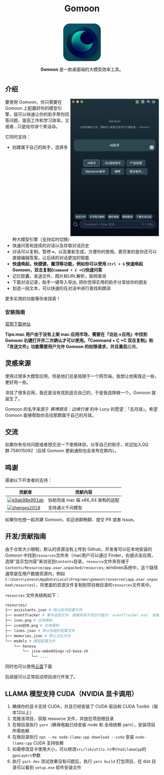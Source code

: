 <h1 align="center">Gomoon</h1>
<div align="center">
<img order-radius="100px" height="150px" src="https://github.com/wizardAEI/blog-images/blob/main/gomoon-icon.png" alt=""/>
<div><b>Gomoon</b> 是一款桌面端的大模型效率工具。</div>
</div>

<h1 align="center"> </h1>

## 介绍

<img order-radius="100px" align="right"  height="450px" src="https://github.com/wizardAEI/blog-images/blob/main/gomoon-jietu3.jpg" alt=""/>

要使用 Gomoon，你只需要在 Gomoon 上配置好你的模型引擎，就可以快速让你的助手帮你回答问题，提高工作和学习效率。又或者...只是给你讲个笑话😋。

它同时支持：

- 创建属于自己的助手，选择多种大模型引擎（支持实时切换）
- 快速问答和连续的对话以及存取对话历史
- 对话可以复制，暂停 ⏸，以及重新生成，方便你的使用。更厉害的是你还可以直接编辑答案，让后续的对话更加的智能
- **快速唤起，快捷键，置顶等功能，例如你可以使用 `Ctrl + G` 快速唤起 Gomoon，双击复制(`Command + C +C`)快速问答**
- 记忆胶囊，发送文件，图片和URL解析，联网查询
- 下载对话记录，助手一键导入导出, 把你觉得实用的助手分享给你的朋友
- 划选一段文本，可以快速的在对话中进行查找和朗读

更多实用的功能等你来探索！

### 安装指南

[官网下载地址](https://gomoon.top)

**Tips:**mac 用户由于没有上架 mac 应用市场，需要在『**访达**→应用』中找到 Gomoon 右键打开并二次确认才可以使用。『Command + C +C 双击复制』和『发送文件』功能需要用户允许 Gomoon 的权限请求，并且**重启**应用。

## 灵感来源

使用过很多大模型应用，但是他们总是局限于一个网页端，我想让他离我近一些，更好用一些。

寻找了很多应用，我还是没有找到适合自己的，于是我选择做一个。Gomoon 就诞生了。

Gomoon 的名字来源于 _赛博朋克：边缘行者_ 的中 Lucy 的愿望：『去月球』。希望 Gomoon 能够帮助你去往那颗属于自己的月球。

## 交流

如果你有任何问题或者想交流一下使用体验，分享自己的助手，欢迎加入QQ群:758015092（后续 Gomoon 更新通知也会发布在群内）。

## 鸣谢

感谢以下开发者的支持：

| 贡献者                                                                                          | 贡献内容                          |
| ----------------------------------------------------------------------------------------------- | --------------------------------- |
| [![e9ab98e991ab](https://github.com/e9ab98e991ab.png?size=50)](https://github.com/e9ab98e991ab) | 协助完成 mac 端 x86_64 架构的适配 |
| [![zhengxs2018](https://github.com/zhengxs2018.png?size=50)](https://github.com/zhengxs2018)    | 支持通义千问模型                  |

如果你也想一起共建 Gomoon，欢迎进群畅聊、提交 PR 或者 Issue。

## 开发/贡献指南

由于仓库大小限制，默认的资源没有上传到 Github，开发者可以在本地安装的 Gomoon 中找到`resources`文件夹（mac用户可以通过 Finder，右键点击应用，选择“显示包内容”来浏览到`Contents`目录，`resource`文件夹存储于`Contents/Resource/app.asar.unpacked/resources`; windows系统中，这个路径通常是在用户数据资源内，例如 `C:\Users\Lenovo\AppData\Local\Programs\gomoon\resources\app.asar.unpacked\resources`），将里面的资源文件复制到项目根目录的`resources`文件夹中。

`resources` 文件夹结构如下：

```bash
resources/
├── assistants.json # 默认助手配置文件
├── eventTracker # 事件追踪文件，根据系统不同也可能为 `eventTracker.exe` 或者 `eventTracker-x86`
├── icon.png # 应用图标
├── icon@20.png # 应用图标
├── lines.json # 默认标题栏配置文件
├── memories.json # 默认记忆文件
└── models # 模型配置文件
    └── Xenova
        └── jina-embeddings-v2-base-zh
            └── ....
```

同时也可以使用[云盘](https://www.123pan.com/s/Cwttjv-VASXv.html)下载

后续就可以正常启动项目进行开发了。

## LLAMA 模型支持 CUDA（NVIDIA 显卡调用）

1. 确保你的显卡支持 CUDA，并且已经安装了 CUDA 驱动和 CUDA Toolkit（版本12以上）
2. 克隆该项目，获取 resource 文件，并放在项目根目录
3. 在根目录执行 `yarn`（确保电脑已经安装 node 和 全局依赖 yarn），安装项目所需依赖
4. 在根目录执行 `npx --no node-llama-cpp download --cuda` 安装 `node-llama-cpp` CUDA 支持依赖
5. 如需修改显卡使用大小，可以修改`src/lib/utils.ts`中`ChatLlamaCpp`的`gpuLayers`参数
6. 执行 `yarn dev` 测试效果没有问题后，执行 `yarn build` 打包项目，在 dist 目录可以看到 `setup.exe` 软件安装文件
